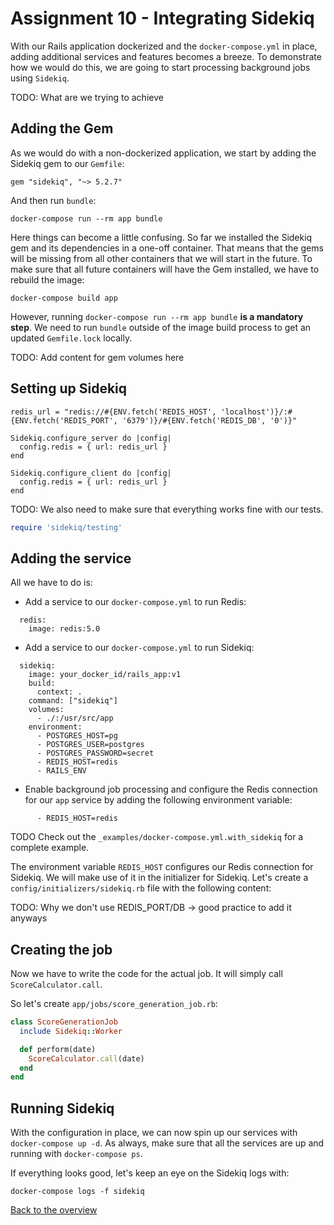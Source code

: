 # Assignment 10 - Integrating Sidekiq
With our Rails application dockerized and the `docker-compose.yml` in place, adding additional services and features becomes a breeze. To demonstrate how we would do this, we are going to start processing background jobs using `Sidekiq`.

TODO: What are we trying to achieve


## Adding the Gem
As we would do with a non-dockerized application, we start by adding the Sidekiq gem to our `Gemfile`:

```
gem "sidekiq", "~> 5.2.7"
```

And then run `bundle`:
```
docker-compose run --rm app bundle
```

Here things can become a little confusing. So far we installed the Sidekiq gem and its dependencies in a one-off container. That means that the gems will be missing from all other containers that we will start in the future. To make sure that all future containers will have the Gem installed, we have to rebuild the image:
```
docker-compose build app
```

However, running `docker-compose run --rm app bundle` **is a mandatory step**. We need to run `bundle` outside of the image build process to get an updated `Gemfile.lock` locally.

TODO: Add content for gem volumes here

## Setting up Sidekiq
```
redis_url = "redis://#{ENV.fetch('REDIS_HOST', 'localhost')}/:#{ENV.fetch('REDIS_PORT', '6379')}/#{ENV.fetch('REDIS_DB', '0')}"

Sidekiq.configure_server do |config|
  config.redis = { url: redis_url }
end

Sidekiq.configure_client do |config|
  config.redis = { url: redis_url }
end
```

TODO: We also need to make sure that everything works fine with our tests.
```ruby
require 'sidekiq/testing'
```

## Adding the service
All we have to do is:
* Add a service to our `docker-compose.yml` to run Redis:
```
  redis:
    image: redis:5.0
```

* Add a service to our `docker-compose.yml` to run Sidekiq:
```
  sidekiq:
    image: your_docker_id/rails_app:v1
    build:
      context: .
    command: ["sidekiq"]
    volumes:
      - ./:/usr/src/app
    environment:
      - POSTGRES_HOST=pg
      - POSTGRES_USER=postgres
      - POSTGRES_PASSWORD=secret
      - REDIS_HOST=redis
      - RAILS_ENV
```

* Enable background job processing and configure the Redis connection for our `app` service by adding the following environment variable:
```
      - REDIS_HOST=redis
```

TODO Check out the `_examples/docker-compose.yml.with_sidekiq` for a complete example.

The environment variable `REDIS_HOST` configures our Redis connection for Sidekiq. We will make use of it in the initializer for Sidekiq. Let's create a `config/initializers/sidekiq.rb` file with the following content:

TODO: Why we don't use REDIS_PORT/DB -> good practice to add it anyways


## Creating the job
Now we have to write the code for the actual job. It will simply call `ScoreCalculator.call`.

So let's create `app/jobs/score_generation_job.rb`:
```ruby
class ScoreGenerationJob
  include Sidekiq::Worker

  def perform(date)
    ScoreCalculator.call(date)
  end
end
```


## Running Sidekiq
With the configuration in place, we can now spin up our services with `docker-compose up -d`. As always, make sure that all the services are up and running with `docker-compose ps`.

If everything looks good, let's keep an eye on the Sidekiq logs with:
```
docker-compose logs -f sidekiq
```

[Back to the overview](../README.md#assignments)
